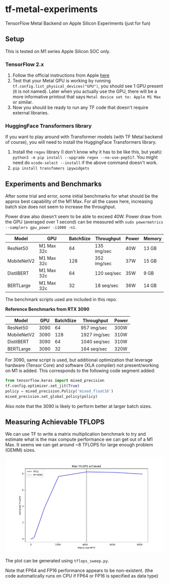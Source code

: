 # tf-metal-experiments

TensorFlow Metal Backend on Apple Silicon Experiments (just for fun)

## Setup

This is tested on M1 series Apple Silicon SOC only. 

### TensorFlow 2.x

1. Follow the official instructions from Apple [here](https://developer.apple.com/metal/tensorflow-plugin/)
2. Test that your Metal GPU is working by running `tf.config.list_physical_devices("GPU")`, you should see 1 GPU present (it is not named). Later when you actually use the GPU, there will be a more informative printout that says `Metal device set to: Apple M1 Max` or similar.
3. Now you should be ready to run any TF code that doesn't require external libraries.

### HuggingFace Transformers library

If you want to play around with Transformer models (with TF Metal backend of course), you will need to install the HuggingFace Transformers library.

1. Install the `regex` library (I don't know why it has to be like this, but yeah): `python3 -m pip install --upgrade regex --no-use-pep517`. You might need do `xcode-select --install` if the above command doesn't work.
2. `pip install transfomers ipywidgets`

## Experiments and Benchmarks

After some trial and error, some initial benchmarks for what should be the approx best capability of the M1 Max. For all the cases here, increasing batch size does not seem to increase the throughput.

Power draw also doesn't seem to be able to exceed 40W. Power draw from the GPU (averaged over 1 second) can be measured with `sudo powermetrics --samplers gpu_power -i1000 -n1`.

| Model       | GPU        | BatchSize | Throughput  | Power | Memory |
| ----------- | ---------- | --------- | ----------- | ----- | ------ |
| ResNet50    | M1 Max 32c | 64        | 135 img/sec | 40W   | 13 GB  |
| MobileNetV2 | M1 Max 32c | 128       | 352 img/sec | 37W   | 15 GB  |
| DistilBERT  | M1 Max 32c | 64        | 120 seq/sec | 35W   | 9 GB   |
| BERTLarge   | M1 Max 32c | 32        | 18 seq/sec  | 36W   | 14 GB  |

The benchmark scripts used are included in this repo.

**Reference Benchmarks from RTX 3090**

| Model       | GPU        | BatchSize | Throughput  | Power |
| ----------- | ---------- | --------- | ----------- | ----- |
| ResNet50    | 3090       | 64        | 957 img/sec | 300W  |
| MobileNetV2 | 3090       | 128       | 1927 img/sec| 310W  |
| DistilBERT  | 3090       | 64        | 1040 seq/sec| 310W  |
| BERTLarge   | 3090       | 32        | 164 seq/sec | 320W  |

For 3090, same script is used, but additional optimization that leverage hardware (Tensor Core) and software (XLA compiler) not present/working on M1 is added. This corresponds to the following code segment added:

```python
from tensorflow.keras import mixed_precision
tf.config.optimizer.set_jit(True)
policy = mixed_precision.Policy('mixed_float16')
mixed_precision.set_global_policy(policy)
```

Also note that the 3090 is likely to perform better at larger batch sizes. 

## Measuring Achievable TFLOPS

We can use TF to write a matrix multiplication benchmark to try and estimate what is the max compute performance we can get out of a M1 Max. It seems we can get around ~8 TFLOPS for large enough problem (GEMM) sizes.

![](gpu_tflops_plot.jpg)

The plot can be generated using `tflops_sweep.py`. 

Note that FP64 and FP16 performance appears to be non-existent. (the code automatically runs on CPU if FP64 or FP16 is specified as data type)
